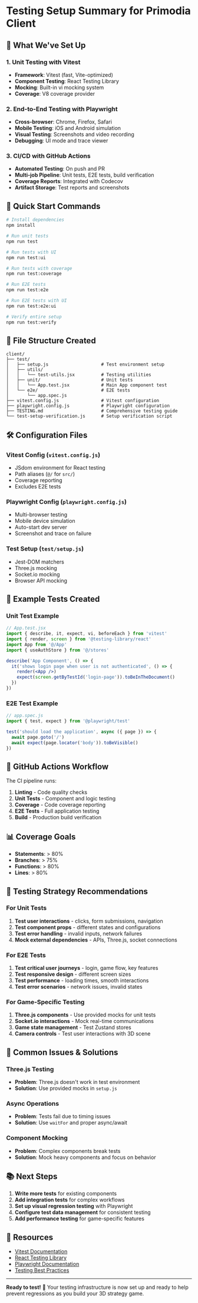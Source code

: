 # Testing Setup Summary for Primodia Client

## 🎯 What We've Set Up

### 1. **Unit Testing with Vitest**
- **Framework**: Vitest (fast, Vite-optimized)
- **Component Testing**: React Testing Library
- **Mocking**: Built-in vi mocking system
- **Coverage**: V8 coverage provider

### 2. **End-to-End Testing with Playwright**
- **Cross-browser**: Chrome, Firefox, Safari
- **Mobile Testing**: iOS and Android simulation
- **Visual Testing**: Screenshots and video recording
- **Debugging**: UI mode and trace viewer

### 3. **CI/CD with GitHub Actions**
- **Automated Testing**: On push and PR
- **Multi-job Pipeline**: Unit tests, E2E tests, build verification
- **Coverage Reports**: Integrated with Codecov
- **Artifact Storage**: Test reports and screenshots

## 🚀 Quick Start Commands

```bash
# Install dependencies
npm install

# Run unit tests
npm run test

# Run tests with UI
npm run test:ui

# Run tests with coverage
npm run test:coverage

# Run E2E tests
npm run test:e2e

# Run E2E tests with UI
npm run test:e2e:ui

# Verify entire setup
npm run test:verify
```

## 📁 File Structure Created

```
client/
├── test/
│   ├── setup.js                    # Test environment setup
│   ├── utils/
│   │   └── test-utils.jsx          # Testing utilities
│   ├── unit/                       # Unit tests
│   │   └── App.test.jsx            # Main App component test
│   └── e2e/                        # E2E tests
│       └── app.spec.js
├── vitest.config.js                # Vitest configuration
├── playwright.config.js            # Playwright configuration
├── TESTING.md                      # Comprehensive testing guide
└── test-setup-verification.js      # Setup verification script
```

## 🛠 Configuration Files

### Vitest Config (`vitest.config.js`)
- JSdom environment for React testing
- Path aliases (`@/` for `src/`)
- Coverage reporting
- Excludes E2E tests

### Playwright Config (`playwright.config.js`)
- Multi-browser testing
- Mobile device simulation
- Auto-start dev server
- Screenshot and trace on failure

### Test Setup (`test/setup.js`)
- Jest-DOM matchers
- Three.js mocking
- Socket.io mocking
- Browser API mocking

## 🧪 Example Tests Created

### Unit Test Example
```jsx
// App.test.jsx
import { describe, it, expect, vi, beforeEach } from 'vitest'
import { render, screen } from '@testing-library/react'
import App from '@/App'
import { useAuthStore } from '@/stores'

describe('App Component', () => {
  it('shows login page when user is not authenticated', () => {
    render(<App />)
    expect(screen.getByTestId('login-page')).toBeInTheDocument()
  })
})
```

### E2E Test Example
```javascript
// app.spec.js
import { test, expect } from '@playwright/test'

test('should load the application', async ({ page }) => {
  await page.goto('/')
  await expect(page.locator('body')).toBeVisible()
})
```

## 🔄 GitHub Actions Workflow

The CI pipeline runs:
1. **Linting** - Code quality checks
2. **Unit Tests** - Component and logic testing
3. **Coverage** - Code coverage reporting
4. **E2E Tests** - Full application testing
5. **Build** - Production build verification

## 📊 Coverage Goals

- **Statements**: > 80%
- **Branches**: > 75%
- **Functions**: > 80%
- **Lines**: > 80%

## 🎯 Testing Strategy Recommendations

### For Unit Tests
1. **Test user interactions** - clicks, form submissions, navigation
2. **Test component props** - different states and configurations
3. **Test error handling** - invalid inputs, network failures
4. **Mock external dependencies** - APIs, Three.js, socket connections

### For E2E Tests
1. **Test critical user journeys** - login, game flow, key features
2. **Test responsive design** - different screen sizes
3. **Test performance** - loading times, smooth interactions
4. **Test error scenarios** - network issues, invalid states

### For Game-Specific Testing
1. **Three.js components** - Use provided mocks for unit tests
2. **Socket.io interactions** - Mock real-time communications
3. **Game state management** - Test Zustand stores
4. **Camera controls** - Test user interactions with 3D scene

## 🚨 Common Issues & Solutions

### Three.js Testing
- **Problem**: Three.js doesn't work in test environment
- **Solution**: Use provided mocks in `setup.js`

### Async Operations
- **Problem**: Tests fail due to timing issues
- **Solution**: Use `waitFor` and proper async/await

### Component Mocking
- **Problem**: Complex components break tests
- **Solution**: Mock heavy components and focus on behavior

## 📚 Next Steps

1. **Write more tests** for existing components
2. **Add integration tests** for complex workflows
3. **Set up visual regression testing** with Playwright
4. **Configure test data management** for consistent testing
5. **Add performance testing** for game-specific features

## 🔗 Resources

- [Vitest Documentation](https://vitest.dev/)
- [React Testing Library](https://testing-library.com/docs/react-testing-library/intro/)
- [Playwright Documentation](https://playwright.dev/)
- [Testing Best Practices](https://kentcdodds.com/blog/common-mistakes-with-react-testing-library)

---

**Ready to test!** 🎉 Your testing infrastructure is now set up and ready to help prevent regressions as you build your 3D strategy game. 